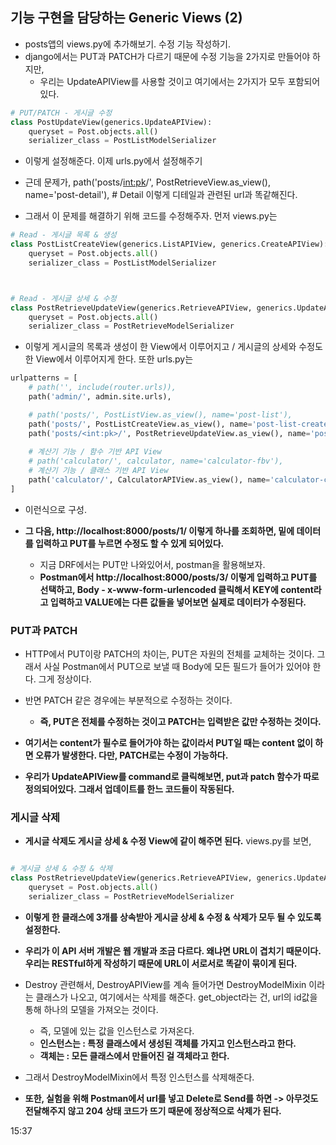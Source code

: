 ## 기능 구현을 담당하는 Generic Views (2)
- posts앱의 views.py에 추가해보기. 수정 기능 작성하기.
- django에서는 PUT과 PATCH가 다르기 때문에 수정 기능을 2가지로 만들어야 하지만,
  - 우리는 UpdateAPIView를 사용할 것이고 여기에서는 2가지가 모두 포함되어있다.

```python
# PUT/PATCH - 게시글 수정
class PostUpdateView(generics.UpdateAPIView):
    queryset = Post.objects.all()
    serializer_class = PostListModelSerializer
```

- 이렇게 설정해준다. 이제 urls.py에서 설정해주기
- 근데 문제가, path('posts/<int:pk>/', PostRetrieveView.as_view(), name='post-detail'), # Detail  이렇게 디테일과 관련된 url과 똑같해진다.

- 그래서 이 문제를 해결하기 위해 코드를 수정해주자. 먼저 views.py는

```python
# Read - 게시글 목록 & 생성
class PostListCreateView(generics.ListAPIView, generics.CreateAPIView):
    queryset = Post.objects.all()
    serializer_class = PostListModelSerializer



# Read - 게시글 상세 & 수정
class PostRetrieveUpdateView(generics.RetrieveAPIView, generics.UpdateAPIView):
    queryset = Post.objects.all()
    serializer_class = PostRetrieveModelSerializer
```

- 이렇게 게시글의 목록과 생성이 한 View에서 이루어지고 / 게시글의 상세와 수정도 한 View에서 이루어지게 한다. 또한 urls.py는

```python
urlpatterns = [
    # path('', include(router.urls)),
    path('admin/', admin.site.urls),

    # path('posts/', PostListView.as_view(), name='post-list'), 
    path('posts/', PostListCreateView.as_view(), name='post-list-create'),         # Read & Create
    path('posts/<int:pk>/', PostRetrieveUpdateView.as_view(), name='post-detail'), # Detail & Update 
 
    # 계산기 기능 / 함수 기반 API View
    # path('calculator/', calculator, name='calculator-fbv'),
    # 계산기 기능 / 클래스 기반 API View
    path('calculator/', CalculatorAPIView.as_view(), name='calculator-cbv'),
]
```

- 이런식으로 구성.

- **그 다음, http://localhost:8000/posts/1/ 이렇게 하나를 조회하면, 밑에 데이터를 입력하고 PUT를 누르면 수정도 할 수 있게 되어있다.**
  - 지금 DRF에서는 PUT만 나와있어서, postman을 활용해보자.
  - **Postman에서 http://localhost:8000/posts/3/ 이렇게 입력하고 PUT를 선택하고, Body - x-www-form-urlencoded 클릭해서 KEY에 content라고 입력하고 VALUE에는 다른 값들을 넣어보면 
    실제로 데이터가 수정된다.**


### PUT과 PATCH
- HTTP에서 PUT이랑 PATCH의 차이는, PUT은 자원의 전체를 교체하는 것이다. 그래서 사실 Postman에서 PUT으로 보낼 때 Body에 모든 필드가 들어가 있어야 한다. 그게 정상이다.
- 반면 PATCH 같은 경우에는 부분적으로 수정하는 것이다. 
  - **즉, PUT은 전체를 수정하는 것이고 PATCH는 입력받은 값만 수정하는 것이다.**

- **여기서는 content가 필수로 들어가야 하는 값이라서 PUT일 때는 content 없이 하면 오류가 발생한다. 다만, PATCH로는 수정이 가능하다.**

- **우리가 UpdateAPIView를 command로 클릭해보면, put과 patch 함수가 따로 정의되어있다. 그래서 업데이트를 한느 코드들이 작동된다.** 



### 게시글 삭제
- **게시글 삭제도 게시글 상세 & 수정 View에 같이 해주면 된다.** views.py를 보면,

```python

# 게시글 상세 & 수정 & 삭제
class PostRetrieveUpdateView(generics.RetrieveAPIView, generics.UpdateAPIView, generics.DestroyAPIView):
    queryset = Post.objects.all()
    serializer_class = PostRetrieveModelSerializer

```

- **이렇게 한 클래스에 3개를 상속받아 게시글 상세 & 수정 & 삭제가 모두 될 수 있도록 설정한다.**

- **우리가 이 API 서버 개발은 웹 개발과 조금 다르다. 왜냐면 URL이 겹치기 때문이다. 우리는 RESTful하게 작성하기 때문에 URL이 서로서로 똑같이 묶이게 된다.**

- Destroy 관련해서, DestroyAPIView를 계속 들어가면 DestroyModelMixin 이라는 클래스가 나오고, 여기에서는 삭제를 해준다. get_object라는 건, url의 id값을 통해 하나의 모델을 가져오는 것이다.
  - 즉, 모델에 있는 값을 인스턴스로 가져온다. 
  - **인스턴스는 : 특정 클래스에서 생성된 객체를 가지고 인스턴스라고 한다.**
  - **객체는 : 모든 클래스에서 만들어진 걸 객체라고 한다.** 

- 그래서 DestroyModelMixin에서 특정 인스턴스를 삭제해준다.

- **또한, 실험을 위해 Postman에서 url를 넣고 Delete로 Send를 하면 -> 아무것도 전달해주지 않고 204 상태 코드가 뜨기 때문에 정상적으로 삭제가 된다.**



15:37


